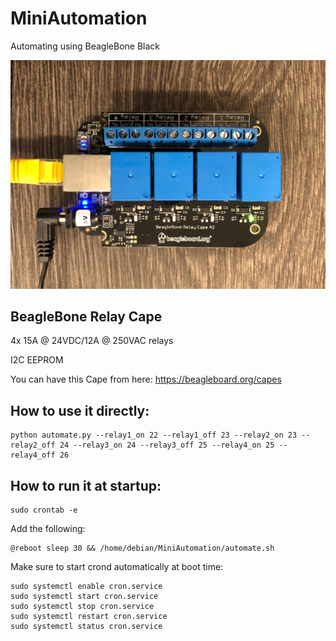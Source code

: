 # MiniAutomation
Automating using BeagleBone Black

![BBB](/img/bbb.JPG "BBB")

## BeagleBone Relay Cape
4x 15A @ 24VDC/12A @ 250VAC relays

I2C EEPROM

You can have this Cape from here:
https://beagleboard.org/capes


## How to use it directly:

```
python automate.py --relay1_on 22 --relay1_off 23 --relay2_on 23 --relay2_off 24 --relay3_on 24 --relay3_off 25 --relay4_on 25 --relay4_off 26
```

## How to run it at startup:

```
sudo crontab -e
```

Add the following:

```
@reboot sleep 30 && /home/debian/MiniAutomation/automate.sh
```

Make sure to start crond automatically at boot time:

```
sudo systemctl enable cron.service
sudo systemctl start cron.service
sudo systemctl stop cron.service
sudo systemctl restart cron.service
sudo systemctl status cron.service
```